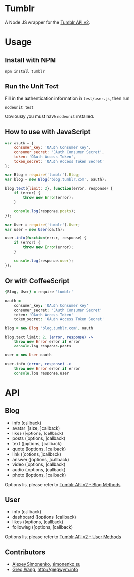 # Tumblr

A Node.JS wrapper for the [Tumblr API v2](http://www.tumblr.com/docs/en/api/v2).

# Usage

## Install with NPM

	npm install tumblr

## Run the Unit Test

Fill in the authentication information in `test/user.js`, then run

	nodeunit test

Obviously you must have `nodeunit` installed.

## How to use with JavaScript

```javascript
var oauth = {
	consumer_key: 'OAuth Consumer Key',
	consumer_secret: 'OAuth Consumer Secret',
	token: 'OAuth Access Token',
	token_secret: 'OAuth Access Token Secret'
};

var Blog = require('tumblr').Blog;
var blog = new Blog('blog.tumblr.com', oauth);

blog.text({limit: 2}, function(error, response) {
	if (error) {
		throw new Error(error);
	}
	
	console.log(response.posts);
});

var User = require('tumblr').User;
var user = new User(oauth);

user.info(function(error, response) {
	if (error) {
		throw new Error(error);
	}
	
	console.log(response.user);
});
```

## Or with CoffeeScript

```coffeescript
{Blog, User} = require 'tumblr'

oauth =
	consumer_key: 'OAuth Consumer Key'
	consumer_secret: 'OAuth Consumer Secret'
	token: 'OAuth Access Token'
	token_secret: 'OAuth Access Token Secret'

blog = new Blog 'blog.tumblr.com', oauth

blog.text limit: 2, (error, response) ->
	throw new Error error if error
	console.log response.posts

user = new User oauth

user.info (error, response) ->
	throw new Error error if error
	console.log response.user
```

# API

## Blog

* info (callback)
* avatar ([size, ]callback)
* likes ([options, ]callback)
* posts ([options, ]callback)
* text ([options, ]callback)
* quote ([options, ]callback)
* link ([options, ]callback)
* answer ([options, ]callback)
* video ([options, ]callback)
* audio ([options, ]callback)
* photo ([options, ]callback)

Options list please refer to [Tumblr API v2 - Blog Methods](http://www.tumblr.com/docs/en/api/v2#blog_methods)

## User

* info (callback)
* dashboard ([options, ]callback)
* likes ([options, ]callback)
* following ([options, ]callback)

Options list please refer to [Tumblr API v2 - User Methods](http://www.tumblr.com/docs/en/api/v2#user-methods)

## Contributors

* [Alexey Simonenko](mailto:alexey@simonenko.su), [simonenko.su](http://simonenko.su)
* [Greg Wang](https://github.com/gregwym), <http://gregwym.info>
